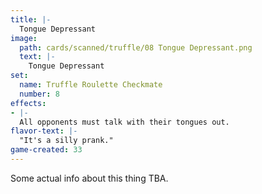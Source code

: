 ```yaml
---
title: |-
  Tongue Depressant
image: 
  path: cards/scanned/truffle/08 Tongue Depressant.png
  text: |-
    Tongue Depressant
set:
  name: Truffle Roulette Checkmate
  number: 8
effects: 
- |-
  All opponents must talk with their tongues out.
flavor-text: |-
  "It's a silly prank."
game-created: 33
---
```

Some actual info about this thing TBA.
